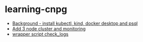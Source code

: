 # learning-cnpg


* [Background - install kubectl, kind, docker desktop and psql](docs/01-Background-installs.md) 
* [Add 3 node cluster and monitoring](docs/02-Base-cnpg-setup.md)  
* [wrapper script check_logs](docs/03-wrapper-script-for-checking-logs.md)